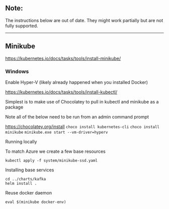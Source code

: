 
## Note:

The instructions below are out of date. They might work partially but are not fully supported.

---


## Minikube

https://kubernetes.io/docs/tasks/tools/install-minikube/

### Windows

Enable Hyper-V (likely already happened when you installed Docker)

https://kubernetes.io/docs/tasks/tools/install-kubectl/

Simplest is to make use of Chocolatey to pull in kubectl and minikube as a package

Note all of the below need to be run from an admin command prompt

https://chocolatey.org/install
`choco install kubernetes-cli`
`choco install minikube`
`minikube.exe start --vm-driver=hyperv`

Running locally

To match Azure we create a few base resources

`kubectl apply -f system/minikube-ssd.yaml`

Installing base services

```
cd ../charts/kafka
helm install .
```

Reuse docker daemon

`eval $(minikube docker-env)`
